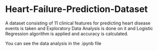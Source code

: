 # Heart-Failure-Prediction-Dataset
A dataset consisting of 11 clinical features for predicting heart disease events is taken and Exploratory Data Analysis is done on it and Logistic Regression algorithm is applied and accuracy is calculated.

You can see the data analysis in the .ipynb file
